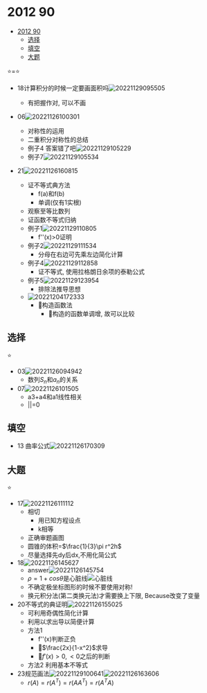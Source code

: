 # 2012 90

- [2012 90](#2012-90)
  - [选择](#选择)
  - [填空](#填空)
  - [大题](#大题)

⭐=⭐

- 18计算积分的时候一定要画面积吗![20221129095505](https://raw.githubusercontent.com/Logible/Image/main/note_image/20221129095505.png)
  - 有把握作对, 可以不画

- 06![20221126100301](https://raw.githubusercontent.com/Logible/Image/main/note_image/20221126100301.png)
  - 对称性的运用
  - 二重积分对称性的总结
  - 例子4 答案错了吧![20221129105229](https://raw.githubusercontent.com/Logible/Image/main/note_image/20221129105229.png)
  - 例子7![20221129105534](https://raw.githubusercontent.com/Logible/Image/main/note_image/20221129105534.png)

- 21![20221126160815](https://raw.githubusercontent.com/Logible/Image/main/note_image/20221126160815.png)
  - 证不等式典方法
    - f(a)和f(b)
    - 单调(仅有1实根)
  - 观察至等比数列
  - 证函数不等式归纳
  - 例子1![20221129110805](https://raw.githubusercontent.com/Logible/Image/main/note_image/20221129110805.png)
    - f''(x)>0证明
  - 例子2![20221129111534](https://raw.githubusercontent.com/Logible/Image/main/note_image/20221129111534.png)
    - 分母在右边可先乘左边简化计算
  - 例子4![20221129112858](https://raw.githubusercontent.com/Logible/Image/main/note_image/20221129112858.png)
    - 证不等式, 使用拉格朗日余项的泰勒公式
  - 例子5![20221129123954](https://raw.githubusercontent.com/Logible/Image/main/note_image/20221129123954.png)
    - 排除法推导思想
  - ![20221204172333](https://raw.githubusercontent.com/Logible/Image/main/note_image/20221204172333.png)
    - 💚构造函数法
      - 💚构造的函数单调增, 故可以比较

## 选择

⭐

- 03![20221126094942](https://raw.githubusercontent.com/Logible/Image/main/note_image/20221126094942.png)
  - 数列${S_n}$和${a_n}$的关系
- 07![20221126101505](https://raw.githubusercontent.com/Logible/Image/main/note_image/20221126101505.png)
  - a3+a4和a1线性相关
  - ||=0

## 填空

- 13 曲率公式![20221126170309](https://raw.githubusercontent.com/Logible/Image/main/note_image/20221126170309.png)

## 大题

⭐

- 17![20221126111112](https://raw.githubusercontent.com/Logible/Image/main/note_image/20221126111112.png)
  - 相切
    - 用已知方程设点
    - k相等
  - 正确审题画图
  - 圆锥的体积=$\frac{1}{3}\pi r^2h$
  - 尽量选择先dy后dx,不用化简公式
- 18![20221126145627](https://raw.githubusercontent.com/Logible/Image/main/note_image/20221126145627.png)
  - answer![20221126145754](https://raw.githubusercontent.com/Logible/Image/main/note_image/20221126145754.png)
  - $\rho = 1 + cos\theta$是心脏线![心脏线](https://upload.wikimedia.org/wikipedia/commons/thumb/6/63/CardioidsLabeled.PNG/350px-CardioidsLabeled.PNG)
  - 不确定极坐标图形的时候不要使用对称!
  - 换元积分法(第二类换元法)才需要换上下限, Because改变了变量
- 20不等式的典证明![20221126155025](https://raw.githubusercontent.com/Logible/Image/main/note_image/20221126155025.png)
  - 可利用奇偶性简化计算
  - 利用以求出导以简便计算
  - 方法1
    - f''(x)判断正负
    - 💚$\frac{2x}{1-x^2}$求导
    - 💚$f'(x)>0,<0$之后的判断
  - 方法2 利用基本不等式
- 23规范画法![20221129100641](https://raw.githubusercontent.com/Logible/Image/main/note_image/20221129100641.png)![20221126163606](https://raw.githubusercontent.com/Logible/Image/main/note_image/20221126163606.png)
  - $r(A)=r(A^T)=r(AA^T)=r(A^TA)$
